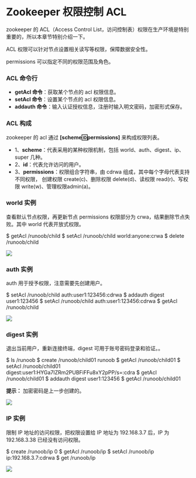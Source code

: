 # Zookeeper 权限控制 ACL


zookeeper 的 ACL（Access Control List，访问控制表）权限在生产环境是特别重要的，所以本章节特别介绍一下。

ACL 权限可以针对节点设置相关读写等权限，保障数据安全性。

permissions 可以指定不同的权限范围及角色。

### ACL 命令行

-   **getAcl 命令**：获取某个节点的 acl 权限信息。
-   **setAcl 命令**：设置某个节点的 acl 权限信息。
-   **addauth 命令**：输入认证授权信息，注册时输入明文密码，加密形式保存。

### ACL 构成

zookeeper 的 acl 通过 **[scheme:id:permissions]** 来构成权限列表。

-   1、**scheme**：代表采用的某种权限机制，包括 world、auth、digest、ip、super 几种。
-   2、**id**：代表允许访问的用户。
-   3、**permissions**：权限组合字符串，由 cdrwa 组成，其中每个字母代表支持不同权限， 创建权限 create(c)、删除权限 delete(d)、读权限 read(r)、写权限 write(w)、管理权限admin(a)。

### world 实例

查看默认节点权限，再更新节点 permissions 权限部分为 crwa，结果删除节点失败。其中 world 代表开放式权限。

$ getAcl /runoob/child
$ setAcl /runoob/child world:anyone:crwa
$ delete /runoob/child

![](https://www.runoob.com/wp-content/uploads/2020/09/zk-acl-01.png)

### auth 实例

auth 用于授予权限，注意需要先创建用户。

$ setAcl /runoob/child auth:user1:123456:cdrwa
$ addauth digest user1:123456
$ setAcl /runoob/child auth:user1:123456:cdrwa
$ getAcl /runoob/child

![](https://www.runoob.com/wp-content/uploads/2020/09/zk-acl-02.png)

### digest 实例

退出当前用户，重新连接终端，digest 可用于账号密码登录和验证。。

$ ls /runoob
$ create /runoob/child01 runoob
$ getAcl /runoob/child01
$ setAcl /runoob/child01 digest:user1:HYGa7IZRm2PUBFiFFu8xY2pPP/s=:cdra
$ getAcl /runoob/child01
$ addauth digest user1:123456
$ getAcl /runoob/child01

**提示：** 加密密码是上一步创建的。

![](https://www.runoob.com/wp-content/uploads/2020/09/zk-acl-03.png)

### IP 实例

限制 IP 地址的访问权限，把权限设置给 IP 地址为 192.168.3.7 后，IP 为 192.168.3.38 已经没有访问权限。

$ create /runoob/ip 0
$ getAcl /runoob/ip
$ setAcl /runoob/ip ip:192.168.3.7:cdrwa
$ get /runoob/ip

![](https://www.runoob.com/wp-content/uploads/2020/09/zk-acl-04.png)